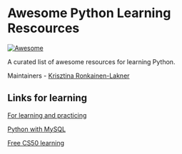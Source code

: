 # Awesome Python Learning Rescources 

[![Awesome](https://awesome.re/badge.svg)](https://awesome.re)

A curated list of awesome resources for learning Python.

Maintainers - [Krisztina Ronkainen-Lakner](https://github.com/krisztipely)

## Links for learning

[For learning and practicing](https://www.w3schools.com/python/default.asp)

[Python with MySQL](https://www.w3schools.com/python/python_mysql_getstarted.asp)

[Free CS50 learning](https://learning.edx.org/course/course-v1:HarvardX+CS50P+Python/home)
